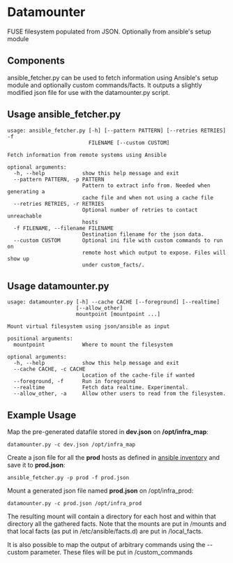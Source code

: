 Datamounter
=======

FUSE filesystem populated from JSON. Optionally from ansible's setup module

Components
-----
ansible_fetcher.py can be used to fetch information using Ansible's setup module
and optionally custom commands/facts. It outputs a slightly modified json file for
use with the datamounter.py script.

Usage ansible_fetcher.py
-----
```
usage: ansible_fetcher.py [-h] [--pattern PATTERN] [--retries RETRIES] -f
                          FILENAME [--custom CUSTOM]

Fetch information from remote systems using Ansible

optional arguments:
  -h, --help            show this help message and exit
  --pattern PATTERN, -p PATTERN
                        Pattern to extract info from. Needed when generating a
                        cache file and when not using a cache file
  --retries RETRIES, -r RETRIES
                        Optional number of retries to contact unreachable
                        hosts
  -f FILENAME, --filename FILENAME
                        Destination filename for the json data.
  --custom CUSTOM       Optional ini file with custom commands to run on
                        remote host which output to expose. Files will show up
                        under custom_facts/.
```

Usage datamounter.py
-----
```
usage: datamounter.py [-h] --cache CACHE [--foreground] [--realtime]
                      [--allow_other]
                      mountpoint [mountpoint ...]

Mount virtual filesystem using json/ansible as input

positional arguments:
  mountpoint            Where to mount the filesystem

optional arguments:
  -h, --help            show this help message and exit
  --cache CACHE, -c CACHE
                        Location of the cache-file if wanted
  --foreground, -f      Run in foreground
  --realtime            Fetch data realtime. Experimental.
  --allow_other, -a     Allow other users to read from the filesystem.
```

Example Usage
-----
Map the pre-generated datafile stored in **dev.json** on **/opt/infra_map**:

```datamounter.py -c dev.json /opt/infra_map```


Create a json file for all the **prod** hosts as defined in [ansible inventory] and save it to **prod.json**:

```ansible_fetcher.py -p prod -f prod.json```

Mount a generated json file named **prod.json** on /opt/infra_prod:

```datamounter.py -c prod.json /opt/infra_prod```

The resulting mount will contain a directory for each host and within that directory all the gathered facts. Note that the mounts are put in <host>/mounts and that local facts (as put in /etc/ansible/facts.d) are put in <hosts>/local_facts.

It is also possible to map the output of arbitrary commands using the --custom parameter. These files will be put in <host>/custom_commands

[Ansible]:http://www.ansible.com/
[ansible inventory]:http://docs.ansible.com/intro_inventory.html
